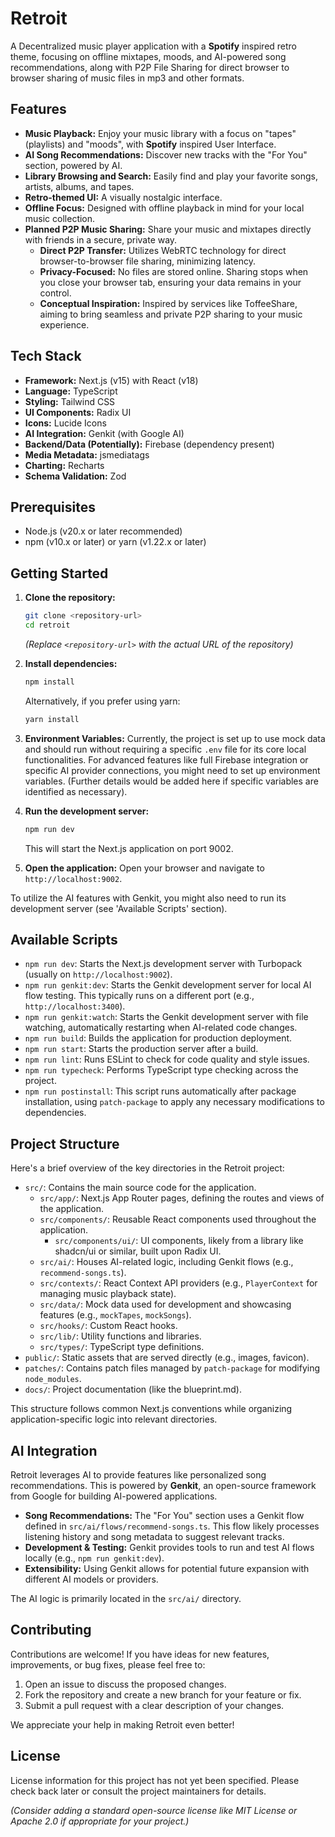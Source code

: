 # Retroit

A Decentralized music player application with a **Spotify** inspired retro theme, focusing on offline mixtapes, moods, and AI-powered song recommendations, along with P2P File Sharing for direct browser to browser sharing of music files in mp3 and other formats.

## Features

- **Music Playback:** Enjoy your music library with a focus on "tapes" (playlists) and "moods", with **Spotify** inspired User Interface.
- **AI Song Recommendations:** Discover new tracks with the "For You" section, powered by AI.
- **Library Browsing and Search:** Easily find and play your favorite songs, artists, albums, and tapes.
- **Retro-themed UI:** A visually nostalgic interface.
- **Offline Focus:** Designed with offline playback in mind for your local music collection.
- **Planned P2P Music Sharing:** Share your music and mixtapes directly with friends in a secure, private way.
    - **Direct P2P Transfer:** Utilizes WebRTC technology for direct browser-to-browser file sharing, minimizing latency.
    - **Privacy-Focused:** No files are stored online. Sharing stops when you close your browser tab, ensuring your data remains in your control.
    - **Conceptual Inspiration:** Inspired by services like ToffeeShare, aiming to bring seamless and private P2P sharing to your music experience.

## Tech Stack

- **Framework:** Next.js (v15) with React (v18)
- **Language:** TypeScript
- **Styling:** Tailwind CSS
- **UI Components:** Radix UI
- **Icons:** Lucide Icons
- **AI Integration:** Genkit (with Google AI)
- **Backend/Data (Potentially):** Firebase (dependency present)
- **Media Metadata:** jsmediatags
- **Charting:** Recharts
- **Schema Validation:** Zod

## Prerequisites

- Node.js (v20.x or later recommended)
- npm (v10.x or later) or yarn (v1.22.x or later)

## Getting Started

1.  **Clone the repository:**
    ```bash
    git clone <repository-url>
    cd retroit
    ```
    *(Replace `<repository-url>` with the actual URL of the repository)*

2.  **Install dependencies:**
    ```bash
    npm install
    ```
    Alternatively, if you prefer using yarn:
    ```bash
    yarn install
    ```

3.  **Environment Variables:**
    Currently, the project is set up to use mock data and should run without requiring a specific `.env` file for its core local functionalities. For advanced features like full Firebase integration or specific AI provider connections, you might need to set up environment variables. (Further details would be added here if specific variables are identified as necessary).

4.  **Run the development server:**
    ```bash
    npm run dev
    ```
    This will start the Next.js application on port 9002.

5.  **Open the application:**
    Open your browser and navigate to `http://localhost:9002`.

To utilize the AI features with Genkit, you might also need to run its development server (see 'Available Scripts' section).

## Available Scripts

-   `npm run dev`: Starts the Next.js development server with Turbopack (usually on `http://localhost:9002`).
-   `npm run genkit:dev`: Starts the Genkit development server for local AI flow testing. This typically runs on a different port (e.g., `http://localhost:3400`).
-   `npm run genkit:watch`: Starts the Genkit development server with file watching, automatically restarting when AI-related code changes.
-   `npm run build`: Builds the application for production deployment.
-   `npm run start`: Starts the production server after a build.
-   `npm run lint`: Runs ESLint to check for code quality and style issues.
-   `npm run typecheck`: Performs TypeScript type checking across the project.
-   `npm run postinstall`: This script runs automatically after package installation, using `patch-package` to apply any necessary modifications to dependencies.

## Project Structure

Here's a brief overview of the key directories in the Retroit project:

-   `src/`: Contains the main source code for the application.
    -   `src/app/`: Next.js App Router pages, defining the routes and views of the application.
    -   `src/components/`: Reusable React components used throughout the application.
        -   `src/components/ui/`: UI components, likely from a library like shadcn/ui or similar, built upon Radix UI.
    -   `src/ai/`: Houses AI-related logic, including Genkit flows (e.g., `recommend-songs.ts`).
    -   `src/contexts/`: React Context API providers (e.g., `PlayerContext` for managing music playback state).
    -   `src/data/`: Mock data used for development and showcasing features (e.g., `mockTapes`, `mockSongs`).
    -   `src/hooks/`: Custom React hooks.
    -   `src/lib/`: Utility functions and libraries.
    -   `src/types/`: TypeScript type definitions.
-   `public/`: Static assets that are served directly (e.g., images, favicon).
-   `patches/`: Contains patch files managed by `patch-package` for modifying `node_modules`.
-   `docs/`: Project documentation (like the blueprint.md).

This structure follows common Next.js conventions while organizing application-specific logic into relevant directories.

## AI Integration

Retroit leverages AI to provide features like personalized song recommendations. This is powered by **Genkit**, an open-source framework from Google for building AI-powered applications.

-   **Song Recommendations:** The "For You" section uses a Genkit flow defined in `src/ai/flows/recommend-songs.ts`. This flow likely processes listening history and song metadata to suggest relevant tracks.
-   **Development & Testing:** Genkit provides tools to run and test AI flows locally (e.g., `npm run genkit:dev`).
-   **Extensibility:** Using Genkit allows for potential future expansion with different AI models or providers.

The AI logic is primarily located in the `src/ai/` directory.

## Contributing

Contributions are welcome! If you have ideas for new features, improvements, or bug fixes, please feel free to:

1.  Open an issue to discuss the proposed changes.
2.  Fork the repository and create a new branch for your feature or fix.
3.  Submit a pull request with a clear description of your changes.

We appreciate your help in making Retroit even better!

## License

License information for this project has not yet been specified. Please check back later or consult the project maintainers for details.

*(Consider adding a standard open-source license like MIT License or Apache 2.0 if appropriate for your project.)*
